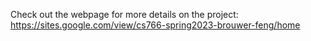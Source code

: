 Check out the webpage for more details on the project: https://sites.google.com/view/cs766-spring2023-brouwer-feng/home
